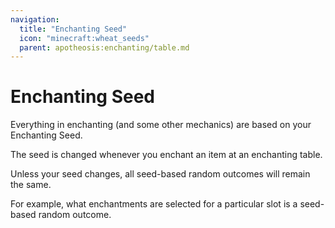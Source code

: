 ```yaml
---
navigation:
  title: "Enchanting Seed"
  icon: "minecraft:wheat_seeds"
  parent: apotheosis:enchanting/table.md
---
```


# Enchanting Seed

Everything in enchanting (and some other mechanics) are based on your <Color id="blue">Enchanting Seed</Color>.

The seed is changed whenever you enchant an item at an enchanting table.

Unless your seed changes, all seed-based random outcomes will remain the same.

For example, what enchantments are selected for a particular slot is a seed-based random outcome.

